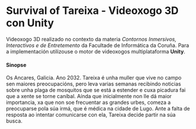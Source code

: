 # Survival of Tareixa - Videoxogo 3D con Unity

Videoxogo 3D realizado no contexto da materia _Contornos Inmersivos, Interactivos e de Entretemento_ da Facultade de Informática da Coruña. Para a implementación utilizouse o motor de videoxogos multiplataforma **Unity**.

#### Sinopse

Os Ancares, Galicia. Ano 2032. Tareixa é unha muller que vive no campo sen maiores
preocupacións, pero leva varias semanas recibindo noticias sobre unha plaga de mosquitos que se está a
estender e cuxa picadura fai que a xente se torne caníbal. Aínda que inicialmente non lle dá maior importancia, xa que non soe frecuentar as grandes urbes, comeza a preocuparse pola súa irmá, que é médica na cidade de Lugo. Ante a falta de resposta ao intentar comunicarse con ela, Tareixa decide partir na súa busca.
